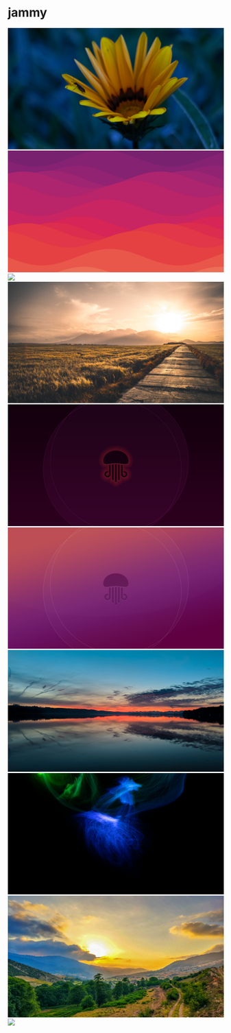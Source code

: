# jammy

<img src=https://raw.githubusercontent.com/azzamsa/ubuntu-wallpapers/main/curated/jammy/Blue_flower_by_Elena_Stravoravdi.jpg>

<img src=https://raw.githubusercontent.com/azzamsa/ubuntu-wallpapers/main/curated/jammy/canvas_by_roytanck.jpg>

<img src=https://raw.githubusercontent.com/azzamsa/ubuntu-wallpapers/main/curated/jammy/Cherry_Tree_in_Lakones_by_elenastravoravdi.jpg>

<img src=https://raw.githubusercontent.com/azzamsa/ubuntu-wallpapers/main/curated/jammy/DSC2943_by_kcpru.jpg>

<img src=https://raw.githubusercontent.com/azzamsa/ubuntu-wallpapers/main/curated/jammy/jj_dark_by_Hiking93.jpg>

<img src=https://raw.githubusercontent.com/azzamsa/ubuntu-wallpapers/main/curated/jammy/jj_light_by_Hiking93.jpg>

<img src=https://raw.githubusercontent.com/azzamsa/ubuntu-wallpapers/main/curated/jammy/Mirror_by_Uday_Nakade.jpg>

<img src=https://raw.githubusercontent.com/azzamsa/ubuntu-wallpapers/main/curated/jammy/Optical_Fibers_in_Dark_by_Elena_Stravoravdi.jpg>

<img src=https://raw.githubusercontent.com/azzamsa/ubuntu-wallpapers/main/curated/jammy/ubuntu2_by_arman1992.jpg>

<img src=https://raw.githubusercontent.com/azzamsa/ubuntu-wallpapers/main/curated/jammy/ubuntu_by_arman1992.jpg>

